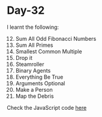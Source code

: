 # Day-32
I learnt the following:

12. Sum All Odd Fibonacci Numbers
13. Sum All Primes
14. Smallest Common Multiple
15. Drop it
16. Steamroller
17. Binary Agents
18. Everything Be True
19. Arguments Optional
20. Make a Person
21. Map the Debris


Check the JavaScript code [here](./index.js)  